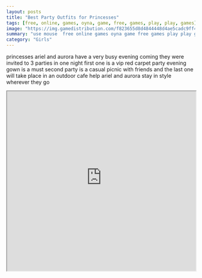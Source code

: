 ```yaml
---
layout: posts
title: "Best Party Outfits for Princesses"
tags: [free, online, games, oyna, game, free, games, play, play, games]
image: "https://img.gamedistribution.com/f823655d8d4844448d4ae5cadc9ff4c8.jpg"
summary: "use mouse  free online games oyna game free games play play games"
category: "Girls"
---
```


princesses ariel and aurora have a very busy evening coming they were invited to 3 parties in one night first one is a vip red carpet party evening gown is a must second party is a casual picnic with friends and the last one will take place in an outdoor cafe help ariel and aurora stay in style wherever they go

<iframe width="100%" height="480px;" src="https://html5.gamedistribution.com/f823655d8d4844448d4ae5cadc9ff4c8/"></iframe>